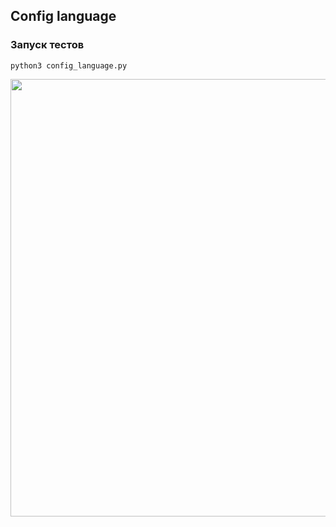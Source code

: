 ## Config language

### Запуск тестов
```python3 config_language.py```

<img src="img/tests_result.png" width="700"/>